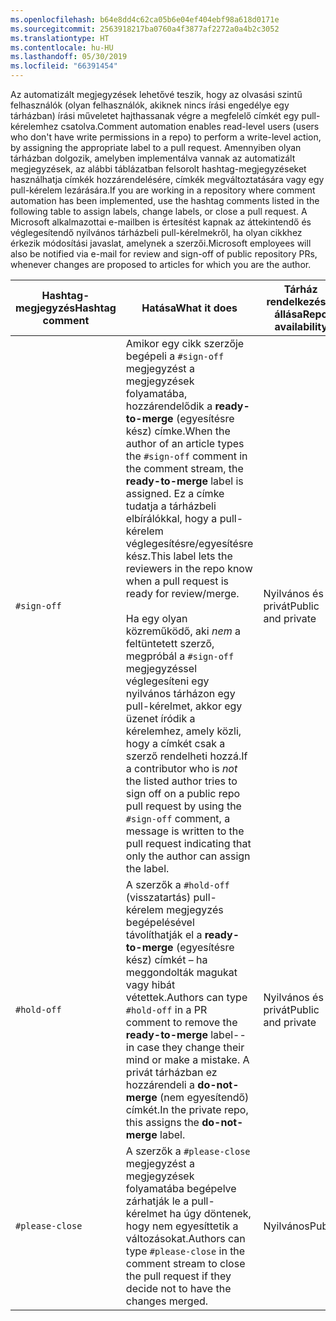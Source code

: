 ```yaml
---
ms.openlocfilehash: b64e8dd4c62ca05b6e04ef404ebf98a618d0171e
ms.sourcegitcommit: 2563918217ba0760a4f3877af2272a0a4b2c3052
ms.translationtype: HT
ms.contentlocale: hu-HU
ms.lasthandoff: 05/30/2019
ms.locfileid: "66391454"
---
```

<span data-ttu-id="1fac3-101">Az automatizált megjegyzések lehetővé teszik, hogy az olvasási szintű felhasználók (olyan felhasználók, akiknek nincs írási engedélye egy tárházban) írási műveletet hajthassanak végre a megfelelő címkét egy pull-kérelemhez csatolva.</span><span class="sxs-lookup"><span data-stu-id="1fac3-101">Comment automation enables read-level users (users who don't have write permissions in a repo) to perform a write-level action, by assigning the appropriate label to a pull request.</span></span> <span data-ttu-id="1fac3-102">Amennyiben olyan tárházban dolgozik, amelyben implementálva vannak az automatizált megjegyzések, az alábbi táblázatban felsorolt hashtag-megjegyzéseket használhatja címkék hozzárendelésére, címkék megváltoztatására vagy egy pull-kérelem lezárására.</span><span class="sxs-lookup"><span data-stu-id="1fac3-102">If you are working in a repository where comment automation has been implemented, use the hashtag comments listed in the following table to assign labels, change labels, or close a pull request.</span></span> <span data-ttu-id="1fac3-103">A Microsoft alkalmazottai e-mailben is értesítést kapnak az áttekintendő és véglegesítendő nyilvános tárházbeli pull-kérelmekről, ha olyan cikkhez érkezik módosítási javaslat, amelynek a szerzői.</span><span class="sxs-lookup"><span data-stu-id="1fac3-103">Microsoft employees will also be notified via e-mail for review and sign-off of public repository PRs, whenever changes are proposed to articles for which you are the author.</span></span>

| <span data-ttu-id="1fac3-104">Hashtag-megjegyzés</span><span class="sxs-lookup"><span data-stu-id="1fac3-104">Hashtag comment</span></span> | <span data-ttu-id="1fac3-105">Hatása</span><span class="sxs-lookup"><span data-stu-id="1fac3-105">What it does</span></span> | <span data-ttu-id="1fac3-106">Tárház rendelkezésre állása</span><span class="sxs-lookup"><span data-stu-id="1fac3-106">Repo availability</span></span> |
| --- | --- | --- |
| `#sign-off` |<span data-ttu-id="1fac3-107">Amikor egy cikk szerzője begépeli a `#sign-off` megjegyzést a megjegyzések folyamatába, hozzárendelődik a **ready-to-merge** (egyesítésre kész) címke.</span><span class="sxs-lookup"><span data-stu-id="1fac3-107">When the author of an article types the `#sign-off` comment in the comment stream, the **ready-to-merge** label is assigned.</span></span> <span data-ttu-id="1fac3-108">Ez a címke tudatja a tárházbeli elbírálókkal, hogy a pull-kérelem véglegesítésre/egyesítésre kész.</span><span class="sxs-lookup"><span data-stu-id="1fac3-108">This label lets the reviewers in the repo know when a pull request is ready for review/merge.</span></span> <br/><br/> <span data-ttu-id="1fac3-109">Ha egy olyan közreműködő, aki *nem* a feltüntetett szerző, megpróbál a `#sign-off` megjegyzéssel véglegesíteni egy nyilvános tárházon egy pull-kérelmet, akkor egy üzenet íródik a kérelemhez, amely közli, hogy a címkét csak a szerző rendelheti hozzá.</span><span class="sxs-lookup"><span data-stu-id="1fac3-109">If a contributor who is *not* the listed author tries to sign off on a public repo pull request by using the `#sign-off` comment, a message is written to the pull request indicating that only the author can assign the label.</span></span> |<span data-ttu-id="1fac3-110">Nyilvános és privát</span><span class="sxs-lookup"><span data-stu-id="1fac3-110">Public and private</span></span> |
| `#hold-off` |<span data-ttu-id="1fac3-111">A szerzők a `#hold-off` (visszatartás) pull-kérelem megjegyzés begépelésével távolíthatják el a **ready-to-merge** (egyesítésre kész) címkét – ha meggondolták magukat vagy hibát vétettek.</span><span class="sxs-lookup"><span data-stu-id="1fac3-111">Authors can type `#hold-off` in a PR comment to remove the **ready-to-merge** label--in case they change their mind or make a mistake.</span></span> <span data-ttu-id="1fac3-112">A privát tárházban ez hozzárendeli a **do-not-merge** (nem egyesítendő) címkét.</span><span class="sxs-lookup"><span data-stu-id="1fac3-112">In the private repo, this assigns the **do-not-merge** label.</span></span> |<span data-ttu-id="1fac3-113">Nyilvános és privát</span><span class="sxs-lookup"><span data-stu-id="1fac3-113">Public and private</span></span> |
| `#please-close` |<span data-ttu-id="1fac3-114">A szerzők a `#please-close` megjegyzést a megjegyzések folyamatába begépelve zárhatják le a pull-kérelmet ha úgy döntenek, hogy nem egyesíttetik a változásokat.</span><span class="sxs-lookup"><span data-stu-id="1fac3-114">Authors can type `#please-close` in the comment stream to close the pull request if they decide not to have the changes merged.</span></span> |<span data-ttu-id="1fac3-115">Nyilvános</span><span class="sxs-lookup"><span data-stu-id="1fac3-115">Public</span></span> |
